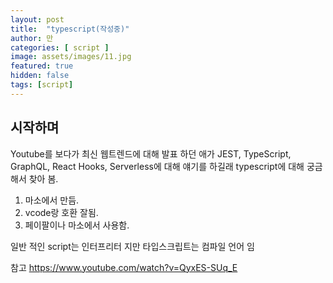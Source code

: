```yaml
---
layout: post
title:  "typescript(작성중)"
author: 만
categories: [ script ]
image: assets/images/11.jpg
featured: true
hidden: false
tags: [script]
---
```


## 시작하며
Youtube를 보다가 최신 웹트렌드에 대해 발표 하던 애가 JEST, TypeScript, GraphQL, React Hooks, Serverless에 대해 얘기를 하길래 
typescript에 대해 궁금해서 찾아 봄.

1. 마소에서 만듬. 
2. vcode랑 호환 잘됨.
3. 페이팔이나 마소에서 사용함.



일반 적인 script는 인터프리터 지만 타입스크립트는 컴파일 언어 임





참고
https://www.youtube.com/watch?v=QyxES-SUq_E
